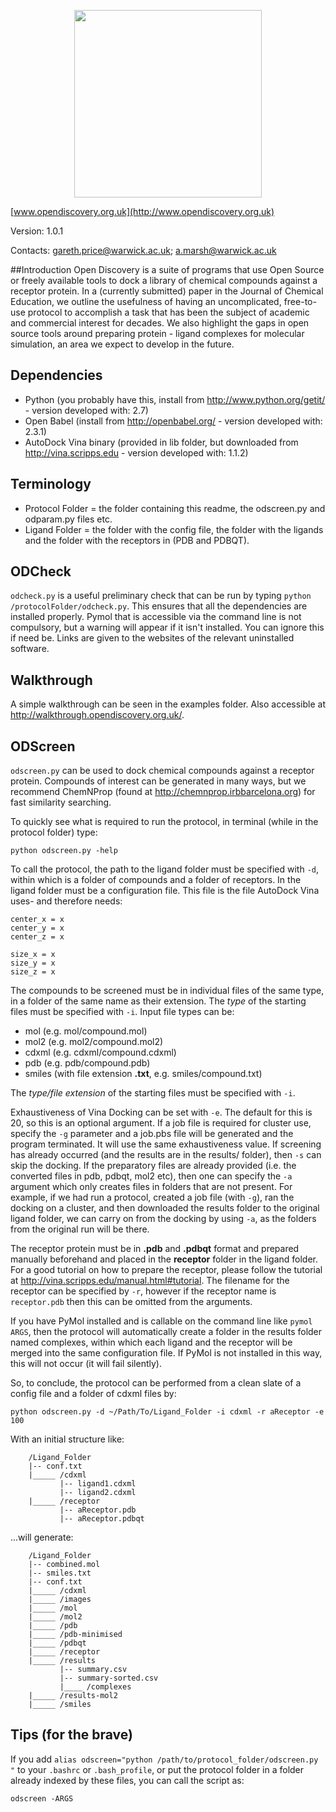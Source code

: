 <p align="center"><img src="http://www2.warwick.ac.uk/fac/sci/moac/people/students/2012/gareth_price/logo.png" width="300px" /></p>

[www.opendiscovery.org.uk](http://www.opendiscovery.org.uk)

Version: 1.0.1

Contacts: gareth.price@warwick.ac.uk; a.marsh@warwick.ac.uk

##Introduction
Open Discovery is a suite of programs that use Open Source or freely available tools to dock a library of chemical compounds against a receptor protein. In a (currently submitted) paper in the Journal of Chemical Education, we outline the usefulness of having an uncomplicated, free-to-use protocol to accomplish a task that has been the subject of academic and commercial interest for decades. We also highlight the gaps in open source tools around preparing protein - ligand complexes for molecular simulation, an area we expect to develop in the future.

## Dependencies
* Python (you probably have this, install from http://www.python.org/getit/ - version developed with: 2.7)
* Open Babel (install from http://openbabel.org/ - version developed with: 2.3.1)
* AutoDock Vina binary (provided in lib folder, but downloaded from http://vina.scripps.edu - version developed with: 1.1.2)

## Terminology
* Protocol Folder = the folder containing this readme, the odscreen.py and odparam.py files etc.
* Ligand Folder = the folder with the config file, the folder with the ligands and the folder with the receptors in (PDB and PDBQT).

## ODCheck

`odcheck.py` is a useful preliminary check that can be run by typing `python /protocolFolder/odcheck.py`. This ensures that all the dependencies are installed properly. Pymol that is accessible via the command line is not compulsory, but a warning will appear if it isn't installed. You can ignore this if need be. Links are given to the websites of the relevant uninstalled software.

## Walkthrough

A simple walkthrough can be seen in the examples folder. Also accessible at http://walkthrough.opendiscovery.org.uk/.

## ODScreen

`odscreen.py` can be used to dock chemical compounds against a receptor protein. Compounds of interest can be generated in many ways, but we recommend ChemNProp (found at http://chemnprop.irbbarcelona.org) for fast similarity searching.

To quickly see what is required to run the protocol, in terminal (while in the protocol folder) type:

``python odscreen.py -help``

To call the protocol, the path to the ligand folder must be specified with `-d`, within which is a folder of compounds and a folder of receptors. In the ligand folder must be a configuration file. This file is the file AutoDock Vina uses- and therefore needs:
```
center_x = x
center_y = x
center_z = x

size_x = x
size_y = x
size_z = x
```
The compounds to be screened must be in individual files of the same type, in a folder of the same name as their extension.  The *type* of the starting files must be specified with `-i`.
Input file types can be:

* mol (e.g. mol/compound.mol)
* mol2 (e.g. mol2/compound.mol2)
* cdxml (e.g. cdxml/compound.cdxml)
* pdb (e.g. pdb/compound.pdb)
* smiles (with file extension **.txt**, e.g. smiles/compound.txt)


The *type/file extension* of the starting files must be specified with `-i`.

Exhaustiveness of Vina Docking can be set with `-e`. The default for this is 20, so this is an optional argument. If a job file is required for cluster use, specify the `-g` parameter and a job.pbs file will be generated and the program terminated. It will use the same exhaustiveness value. If screening has already occurred (and the results are in the results/ folder), then `-s` can skip the docking. If the preparatory files are already provided (i.e. the converted files in pdb, pdbqt, mol2 etc), then one can specify the `-a` argument which only creates files in folders that are not present. For example, if we had run a protocol, created a job file (with `-g`), ran the docking on a cluster, and then downloaded the results folder to the original ligand folder, we can carry on from the docking by using `-a`, as the folders from the original run will be there.

The receptor protein must be in **.pdb** and **.pdbqt** format and prepared manually beforehand and placed in the **receptor** folder in the ligand folder. For a good tutorial on how to prepare the receptor, please follow the tutorial at http://vina.scripps.edu/manual.html#tutorial. The filename for the receptor can be specified by `-r`, however if the receptor name is `receptor.pdb` then this can be omitted from the arguments.

If you have PyMol installed and is callable on the command line like `pymol ARGS`, then the protocol will automatically create a folder in the results folder named complexes, within which each ligand and the receptor will be merged into the same configuration file. If PyMol is not installed in this way, this will not occur (it will fail silently).

So, to conclude, the protocol can be performed from a clean slate of a config file and a folder of cdxml files by:

``python odscreen.py -d ~/Path/To/Ligand_Folder -i cdxml -r aReceptor -e 100``

With an initial structure like:

```
	/Ligand_Folder
	|-- conf.txt
	|_____ /cdxml
		   |-- ligand1.cdxml
		   |-- ligand2.cdxml
	|_____ /receptor
		   |-- aReceptor.pdb
		   |-- aReceptor.pdbqt
```

...will generate:

```
	/Ligand_Folder
	|-- combined.mol
	|-- smiles.txt
	|-- conf.txt
	|_____ /cdxml
	|_____ /images
	|_____ /mol
	|_____ /mol2
	|_____ /pdb
	|_____ /pdb-minimised
	|_____ /pdbqt
	|_____ /receptor
	|_____ /results
		   |-- summary.csv
		   |-- summary-sorted.csv
		   |____ /complexes
	|_____ /results-mol2
	|_____ /smiles

```

## Tips (for the brave)

If you add `alias odscreen="python /path/to/protocol_folder/odscreen.py "` to your `.bashrc` or `.bash_profile`, or put the protocol folder in a folder already indexed by these files, you can call the script as:

```odscreen -ARGS```
